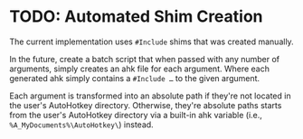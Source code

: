 
# TODO: Automated Shim Creation

The current implementation uses `#Include` shims that was created manually.

In the future, create a batch script that when passed with any number of arguments, simply creates an ahk file for each argument. Where each generated ahk simply contains a `#Include …` to the given argument.

Each argument is transformed into an absolute path if they're not located in the user's AutoHotkey directory. Otherwise, they're absolute paths starts from the user's AutoHotkey directory via a built-in ahk variable (i.e., `%A_MyDocuments%\AutoHotkey\`) instead.
